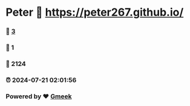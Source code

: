 # Peter :link: https://peter267.github.io/ 
### :page_facing_up: [3](https://peter267.github.io//tag.html) 
### :speech_balloon: 1 
### :hibiscus: 2124 
### :alarm_clock: 2024-07-21 02:01:56 
### Powered by :heart: [Gmeek](https://github.com/Meekdai/Gmeek)
